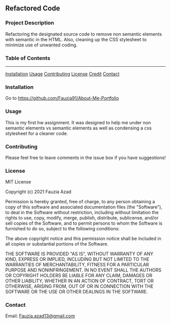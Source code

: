 ## Refactored Code

### Project Description

Refactoring the designated source code to remove non semantic elements  with semantic in the HTML. Also, cleaning up the CSS stylesheet to minimize use of unwanted coding.  

### Table of Contents
***

[Installation](#installation)
[Usage](#usage)
[Contributing](#contributing)
[License](#license)
[Credit](#credit)
[Contact](#contact) 

### Installation 

Go to https://github.com/Fauzia91/About-Me-Portfolio

### Usage

This is my first hw assignment. It was designed to help me under non semantic elements vs semantic elements as well as condensing a css stylesheet for a cleaner code.

### Contributing

Please feel free to leave comments in the issue box if you have suggestions!

### License

MIT License

Copyright (c) 2021 Fauzia Azad

Permission is hereby granted, free of charge, to any person obtaining a copy
of this software and associated documentation files (the "Software"), to deal
in the Software without restriction, including without limitation the rights
to use, copy, modify, merge, publish, distribute, sublicense, and/or sell
copies of the Software, and to permit persons to whom the Software is
furnished to do so, subject to the following conditions:

The above copyright notice and this permission notice shall be included in all
copies or substantial portions of the Software.

THE SOFTWARE IS PROVIDED "AS IS", WITHOUT WARRANTY OF ANY KIND, EXPRESS OR
IMPLIED, INCLUDING BUT NOT LIMITED TO THE WARRANTIES OF MERCHANTABILITY,
FITNESS FOR A PARTICULAR PURPOSE AND NONINFRINGEMENT. IN NO EVENT SHALL THE
AUTHORS OR COPYRIGHT HOLDERS BE LIABLE FOR ANY CLAIM, DAMAGES OR OTHER
LIABILITY, WHETHER IN AN ACTION OF CONTRACT, TORT OR OTHERWISE, ARISING FROM,
OUT OF OR IN CONNECTION WITH THE SOFTWARE OR THE USE OR OTHER DEALINGS IN THE
SOFTWARE.

### Contact

Email: Fauzia.azad13@gmail.com

